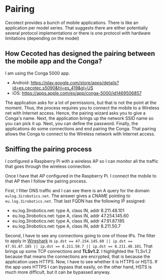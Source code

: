 # Pairing

Cecotect provides a bunch of mobile applications. There is like an application per model series. That suggests there are either potentially several protocol implementations or there is one protocol with hardware limitations (depending on the model)

## How Cecoted has designed the pairing between the mobile app and the Conga?

I am using the Conga 5000 app.

- Android: https://play.google.com/store/apps/details?id=es.cecotec.s5090&hl=es_419&gl=US
- iOS: https://apps.apple.com/es/app/conga-5000/id1469506857

The application asks for a lot of permissions, but that is not the point at the moment. Thus, the process requires you to connect the mobile to a Wireless net with Internet access. Hence, the pairing wizard asks you to give a Conga's name. Next, the application brings up the network SSID name so you can pick it up. Next, you can define the password. Finally, the applications do some connections and end pairing the Conga. That pairing allows the Conga to connect to the Wireless network with Internet access.

## Sniffing the pairing process

I configured a Raspberry Pi with a wireless AP so I can monitor all the traffic that goes through the wireless connection.

Once I have that AP configured in the Raspberry Pi. I connect the mobile to that AP then I follow the pairing process.

First, I filter DNS traffic and I can see there is an A query for the domain `eulog.3irobotics.net`. The answer gives a CNAME pointing to `eu.log.3irobotics.net`. That last FQDN has the following IP assigned:

- eu.log.3irobotics.net: type A, class IN, addr 8.211.48.101
- eu.log.3irobotics.net: type A, class IN, addr 47.254.145.60
- eu.log.3irobotics.net: type A, class IN, addr 47.91.87.185
- eu.log.3irobotics.net: type A, class IN, addr 8.211.50.7

Second, I have to see any connections going to one of those IPs. The filter to apply in [Wireshark](https://wireshark.org) is `ip.dst == 47.254.145.60 || ip.dst == 47.91.87.185 || ip.dst == 8.211.50.7 || ip.dst == 8.211.48.101`. That brings up some TCP connections and **TLSv1.2**. I highlighted the TLSv1.2 because that means the connections are encrypted, that is because the application uses HTTPS. Now, I have to see whether it is HTTPS or HSTS. If the app uses HTTPS I can bypass that easily, on the other hand, HSTS is much more difficult, but it can be bypassed anyway.
